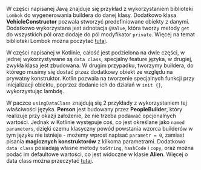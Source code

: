 W części napisanej Javą znajduje się przykład z wykorzystaniem biblioteki `Lombok` do wygenerowania buildera do danej klasy. Dodatkowo klasa **VehicleConstructor** pozwala stworzyć predefiniowane obiekty z danymi.
Dodatkowo wykorzystana jest adnotacja `@Value`, która tworzy metody `get` do wszystkich pól oraz dodaje do pól modyfikator `private`. 
Więcej na temat biblioteki Lombok można poczytać [tutaj](https://projectlombok.org/).

W części napisanej w Kotlinie, całość jest podzielona na dwie części, w jednej wykorzystywane są `data class`, specjalny feature języka, w drugiej, zwykła klasa jest zbudowana. 
W drugim przypadku, tworzymy buildera, do którego musimy się dostać przez dodatkowy obiekt ze względu na prywatny konstruktor. 
Kotlin pozwala na tworzenie specjalnych funkcji przy inicjalizacji obiektu, poprzez dodanie ich do działań w `init {}`, wykorzystując lambdę. 

W paczce `usingDataClass` znajdują się 2 przykłady z wykorzystaniem tej właściwości języka. **Person** jest budowany przez **PeopleBuilder**, który realizuje przy okazji założenie, że nie trzeba podawać opcjonalnych wartości. 
Jednak w Kotlinie występuje coś, co jest określane jako `named parameters`, dzięki czemu klasyczny powód powstania wzorca builderów w tym języku nie istnieje - możemy wprost napisać `parametr = 0`, zamiast pisania **magicznych konstruktorów** z kilkoma parametrami.
Dodatkowo `data class` posiadają własne metody `toString`, `hashCode` i `copy`, oraz można podać im defaultowe wartości, co jest widoczne w klasie **Alien**.
Więcej o data class można przeczytać [tutaj](https://kotlinlang.org/docs/reference/data-classes.html).